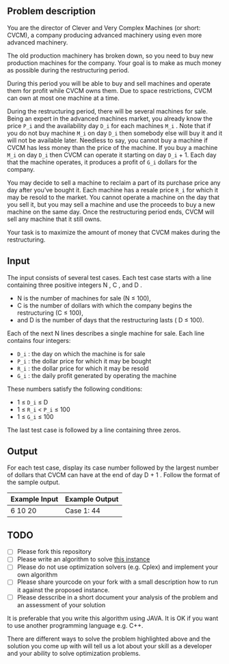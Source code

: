 ## Problem description 
You are the director of Clever and Very Complex Machines (or short: CVCM), a company producing advanced machinery using even more advanced machinery. 

The old production machinery has broken down, so you need to buy new production machines for the company. Your goal is to make as much money as possible during the restructuring period. 

During this period you will be able to buy and sell machines and operate them for profit while CVCM owns them. Due to space restrictions, CVCM can own at most one machine at a time. 

During the restructuring period, there will be several machines for sale. Being an expert in the advanced machines market, you already know the price `P_i` and the availability day `D_i` for each machines `M_i` . 
Note that if you do not buy machine `M_i` on day `D_i` then somebody else will buy it and it will not be available later. 
Needless to say, you cannot buy a machine if CVCM has less money than the price of the machine. If you buy a machine `M_i` on day `D_i` then CVCM can operate it starting on day `D_i` + 1. 
Each day that the machine operates, it produces a profit of `G_i` dollars for the company.

You may decide to sell a machine to reclaim a part of its purchase price any day after you’ve bought it.
Each machine has a resale price `R_i` for which it may be resold to the market. You cannot operate a machine on the day that you sell it, but you may sell a machine and use the proceeds to buy a new machine on the same day. Once the restructuring period ends, CVCM will sell any machine that it still owns. 

Your task is to maximize the amount of money that CVCM makes during the restructuring.

## Input

The input consists of several test cases. Each test case starts with a line containing three positive
integers N , C , and D . 

- N is the number of machines for sale (N ≤ 100), 
- C is the number of dollars with which the company begins the restructuring (C ≤ 100), 
- and D is the number of days that the restructuring lasts ( D ≤ 100).

Each of the next N lines describes a single machine for sale. Each line contains four integers:

- `D_i` : the day on which the machine is for sale
- `P_i` : the dollar price for which it may be bought
- `R_i` : the dollar price for which it may be resold
- `G_i` : the daily profit generated by operating the machine

These numbers satisfy the following conditions:

- 1 ≤ `D_i` ≤ D
- 1 ≤ `R_i` < `P_i` ≤ 100
- 1 ≤ `G_i` ≤ 100

The last test case is followed by a line containing three zeros.

## Output

For each test case, display its case number followed by the largest number of dollars that CVCM can
have at the end of day D + 1 . Follow the format of the sample output.

Example Input | Example Output
-|-
6 10 20 | Case 1: 44

## TODO 

- [ ] Please fork this repository
- [ ] Please write an algorithm to solve [this instance](https://github.com/amadeus-inr/asr-optim-hiring/blob/master/instance.txt) 
- [ ] Please do not use optimization solvers (e.g. Cplex) and implement your own algorithm
- [ ] Please share yourcode on your fork with a small description how to run it against the proposed instance.
- [ ] Please desscribe in a short document your analysis of the problem and an assessment of your solution

It is preferable that you write this algorithm using JAVA. It is OK if you want to use another programming language e.g. C++.

There are different ways to solve the problem highlighted above and the solution you come up with will tell us a lot about your skill as a developer and your ability to solve optimization problems.
